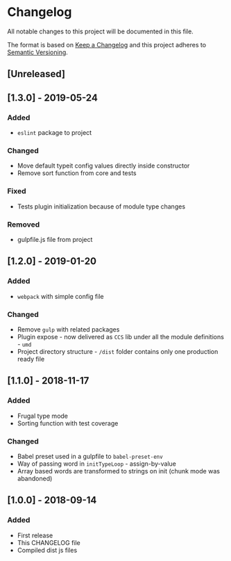 # Changelog
All notable changes to this project will be documented in this file.

The format is based on [Keep a Changelog](http://keepachangelog.com/en/1.0.0/)
and this project adheres to [Semantic Versioning](http://semver.org/spec/v2.0.0.html).

## [Unreleased]

## [1.3.0] - 2019-05-24
### Added
- `eslint` package to project

### Changed
- Move default typeit config values directly inside constructor
- Remove sort function from core and tests

### Fixed
- Tests plugin initialization because of module type changes

### Removed
- gulpfile.js file from project

## [1.2.0] - 2019-01-20
### Added
- `webpack` with simple config file

### Changed
- Remove `gulp` with related packages
- Plugin expose - now delivered as `CCS` lib under all the module definitions - `umd`
- Project directory structure - `/dist` folder contains only one production ready file

## [1.1.0] - 2018-11-17
### Added
- Frugal type mode
- Sorting function with test coverage

### Changed
- Babel preset used in a gulpfile to `babel-preset-env`
- Way of passing word in `initTypeLoop` - assign-by-value
- Array based words are transformed to strings on init (chunk mode was abandoned)

## [1.0.0] - 2018-09-14
### Added
- First release
- This CHANGELOG file
- Compiled dist js files
